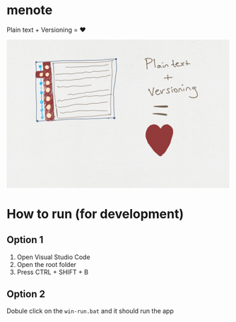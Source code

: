 ﻿# menote
Plain text + Versioning = ❤

![](Sketch.png)

# How to run (for development)

## Option 1

1. Open Visual Studio Code
2. Open the root folder
3. Press CTRL + SHIFT + B

## Option 2

Dobule click on the `win-run.bat` and it should run the app
